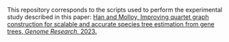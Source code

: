 This repository corresponds to the scripts used to perform the experimental study described in this paper: [Han and Molloy, Improving quartet graph construction for scalable and accurate species tree estimation from gene trees, *Genome Research*, 2023.](http://doi.org/10.1101/gr.277629.122)
